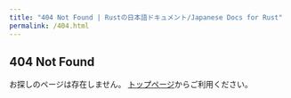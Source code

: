 ```yaml
---
title: "404 Not Found | Rustの日本語ドキュメント/Japanese Docs for Rust"
permalink: /404.html
---
```


## 404 Not Found

<div id="suggestion">
お探しのページは存在しません。
<a href="https://doc.rust-jp.rs">トップページ</a>からご利用ください。
</div>

<script>
    var base_url = 'https://doc.rust-jp.rs';
    // var rbe_old = '/rust-by-example-ja/rust-by-example/';
    var rbe_old = '/rust-by-example-ja/rust-by-example-test/';
    var rbe_new = '/rust-by-example-ja/'

    var href = location.href;
    var path = location.pathname;
    var redirect_to = '';

    if (path.startsWith(rbe_old)) {
        redirect_to = href.replace(rbe_old, rbe_new);
    }

    if (redirect_to != '') {
        var elem = document.getElementById('suggestion');
        elem.innerHTML = '<p>お探しのページは移動したようです。こちらのURLをお試しください。</br>'
        elem.innerHTML += '<a href="' + redirect_to + '">' + redirect_to + '</a></p>';
        elem.innerHTML += '<p>または、このサイトの<a href="' + base_url + '">トップページ</a>をご利用ください。</p>'
    }
</script>
